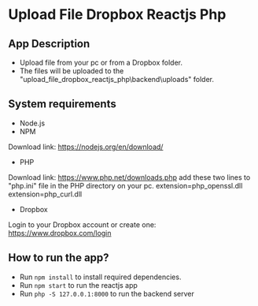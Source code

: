 # Upload File Dropbox Reactjs Php


## App Description
- Upload file from your pc or from a Dropbox folder.
- The files will be uploaded to the "upload_file_dropbox_reactjs_php\backend\uploads" folder.

## System requirements 
* Node.js
* NPM

Download link: https://nodejs.org/en/download/


* PHP 

Download link: https://www.php.net/downloads.php
add these two lines to "php.ini" file in the PHP directory on your pc.
extension=php_openssl.dll
extension=php_curl.dll


* Dropbox

Login to your Dropbox account or create one: https://www.dropbox.com/login
 
## How to run the app?
- Run `npm install` to install required dependencies.
- Run `npm start` to run the reactjs app
- Run `php -S 127.0.0.1:8000` to run the backend server
